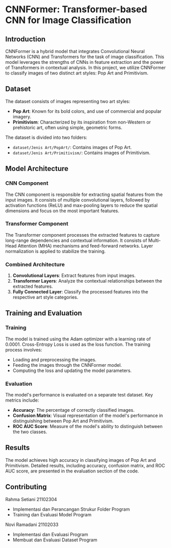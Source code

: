 # CNNFormer: Transformer-based CNN for Image Classification

## Introduction
CNNFormer is a hybrid model that integrates Convolutional Neural Networks (CNN) and Transformers for the task of image classification. This model leverages the strengths of CNNs in feature extraction and the power of Transformers in contextual analysis. In this project, we utilize CNNFormer to classify images of two distinct art styles: Pop Art and Primitivism.

## Dataset
The dataset consists of images representing two art styles:
- **Pop Art**: Known for its bold colors, and use of commercial and popular imagery.
- **Primitivism**: Characterized by its inspiration from non-Western or prehistoric art, often using simple, geometric forms.

The dataset is divided into two folders:
- `dataset/Jenis Art/PopArt/`: Contains images of Pop Art.
- `dataset/Jenis Art/Primitivism/`: Contains images of Primitivism.

## Model Architecture
### CNN Component
The CNN component is responsible for extracting spatial features from the input images. It consists of multiple convolutional layers, followed by activation functions (ReLU) and max-pooling layers to reduce the spatial dimensions and focus on the most important features.

### Transformer Component
The Transformer component processes the extracted features to capture long-range dependencies and contextual information. It consists of Multi-Head Attention (MHA) mechanisms and feed-forward networks. Layer normalization is applied to stabilize the training.

### Combined Architecture
1. **Convolutional Layers**: Extract features from input images.
2. **Transformer Layers**: Analyze the contextual relationships between the extracted features.
3. **Fully Connected Layer**: Classify the processed features into the respective art style categories.

## Training and Evaluation
### Training
The model is trained using the Adam optimizer with a learning rate of 0.0001. Cross-Entropy Loss is used as the loss function. The training process involves:
- Loading and preprocessing the images.
- Feeding the images through the CNNFormer model.
- Computing the loss and updating the model parameters.

### Evaluation
The model's performance is evaluated on a separate test dataset. Key metrics include:
- **Accuracy**: The percentage of correctly classified images.
- **Confusion Matrix**: Visual representation of the model's performance in distinguishing between Pop Art and Primitivism.
- **ROC AUC Score**: Measure of the model's ability to distinguish between the two classes.

## Results
The model achieves high accuracy in classifying images of Pop Art and Primitivism. Detailed results, including accuracy, confusion matrix, and ROC AUC score, are presented in the evaluation section of the code.

## Contributing

Rahma Setiani 21102304
- Implementasi dan Perancangan Strukur Folder Program
- Training dan Evaluasi Model Program

Novi Ramadani 21102033
- Implementasi dan Evaluasi Program  
- Membuat dan Evaluasi Dataset Program 
